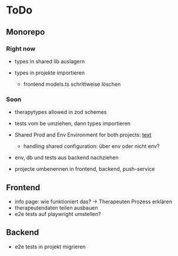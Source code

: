 # ToDo

## Monorepo

### Right now

-  types in shared lib auslagern
-  types in projekte importieren

   -  frontend models.ts schrittweise löschen

### Soon

-  therapytypes allowed in zod schemes

-  tests vom be umziehen, dann types importieren

-  Shared Prod and Env Environment for both projects: [text](https://nx.dev/recipes/tips-n-tricks/define-environment-variables)
   -  handling shared configuration: über env oder nicht env?
-  env, db und tests aus backend nachziehen

-  projecte umbenennen in frontend, backend, push-service

## Frontend

-  info page: wie funktioniert das? -> Therapeuten Prozess erklären
-  therapeutendaten teilen ausbauen
-  e2e tests auf playwright umstellen?

## Backend

-  e2e tests in projekt migrieren
